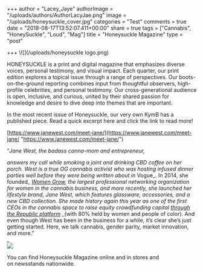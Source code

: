 +++
author = "Lacey_Jaye"
authorImage = "/uploads/authors/AuthorLacyJae.png"
image = "/uploads/honeysuckle_cover.jpg"
categories = "Test"
comments = true
date = "2018-08-17T13:52:07.411+00:00"
share = true
tags = ["Cannabis", "HoneySuckle", "Loud", "Mag"]
title = "Honeysuckle Magazine"
type = "post"

+++
\\![](/uploads/honeysuckle logo.png)

HONEYSUCKLE is a print and digital magazine that emphasizes diverse voices, personal testimony, and visual impact. Each quarter, our print edition explores a topical issue through a range of perspectives. Our boots-on-the-ground reporting combines input from thoughtful observers, high-profile celebrities, and personal testimony. Our cross-generational audience is open, inclusive, and curious, united by their shared passion for knowledge and desire to dive deep into themes that are important.

In the most recent issue of Honeysuckle, our very own KymB has a published piece. Read a quick excerpt here and click the link to read more!

[https://www.janewest.com/meet-jane/](https://www.janewest.com/meet-jane/ "https://www.janewest.com/meet-jane/")

“_Jane West, the badass canna-mom and entrepreneur,_

_answers my call while smoking a joint and drinking CBD coffee on her porch. West is a true OG cannabis activist who was hosting infused dinner parties well before they were being written about in_ Vogue_. In 2014, she founded_ [_Women Grow_](https://womengrow.com/)_, the largest professional networking organization for women in the cannabis business, and more recently, she launched her lifestyle brand, Jane West, which features glassware, accessories, and a new CBD collection. She made history again this year as one of the first CEOs in the cannabis space to raise equity crowdfunding capital_ [_through the Republic platform_](https://republic.co/jane-west) _(with 80% held by women and people of color). And even though West has been in the business for a while, it’s clear she’s just getting started. Here, we talk cannabis, gender parity, market innovation, and more.”  
_  
![](/uploads/honeysuckleOnecover.jpeg)

You can find Honeysuckle Magazine online and in stores and on newsstands nationwide.